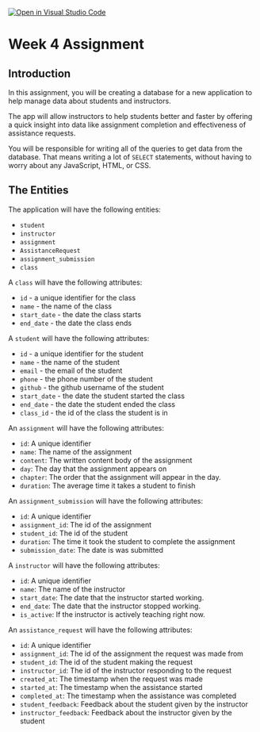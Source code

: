 [![Open in Visual Studio Code](https://classroom.github.com/assets/open-in-vscode-718a45dd9cf7e7f842a935f5ebbe5719a5e09af4491e668f4dbf3b35d5cca122.svg)](https://classroom.github.com/online_ide?assignment_repo_id=11298534&assignment_repo_type=AssignmentRepo)
# Week 4 Assignment

## Introduction

In this assignment, you will be creating a database for a new application to help manage data about students and instructors.

The app will allow instructors to help students better and faster by offering a quick
insight into data like assignment completion and effectiveness of assistance requests.

You will be responsible for writing all of the queries to get data from the database. That means writing a lot of `SELECT` statements, without having to worry about any JavaScript, HTML, or CSS.

## The Entities

The application will have the following entities:

- `student`
- `instructor`
- `assignment`
- `AssistanceRequest`
- `assignment_submission`
- `class`

A `class` will have the following attributes:

- `id` - a unique identifier for the class
- `name` - the name of the class
- `start_date` - the date the class starts
- `end_date` - the date the class ends

A `student` will have the following attributes:

- `id` - a unique identifier for the student
- `name` - the name of the student
- `email` - the email of the student
- `phone` - the phone number of the student
- `github` - the github username of the student
- `start_date` - the date the student started the class
- `end_date` - the date the student ended the class
- `class_id` - the id of the class the student is in

An `assignment` will have the following attributes:

- `id`: A unique identifier
- `name`: The name of the assignment
- `content`: The written content body of the assignment
- `day`: The day that the assignment appears on
- `chapter`: The order that the assignment will appear in the day.
- `duration`: The average time it takes a student to finish

An `assignment_submission` will have the following attributes:

- `id`: A unique identifier
- `assignment_id`: The id of the assignment
- `student_id`: The id of the student
- `duration`: The time it took the student to complete the assignment
- `submission_date`: The date is was submitted

A `instructor` will have the following attributes:

- `id`: A unique identifier
- `name`: The name of the instructor
- `start_date`: The date that the instructor started working.
- `end_date`: The date that the instructor stopped working.
- `is_active`: If the instructor is actively teaching right now.

An `assistance_request` will have the following attributes:

- `id`: A unique identifier
- `assignment_id`: The id of the assignment the request was made from
- `student_id`: The id of the student making the request
- `instructor_id`: The id of the instructor responding to the request
- `created_at`: The timestamp when the request was made
- `started_at`: The timestamp when the assistance started
- `completed_at`: The timestamp when the assistance was completed
- `student_feedback`: Feedback about the student given by the instructor
- `instructor_feedback`: Feedback about the instructor given by the student
